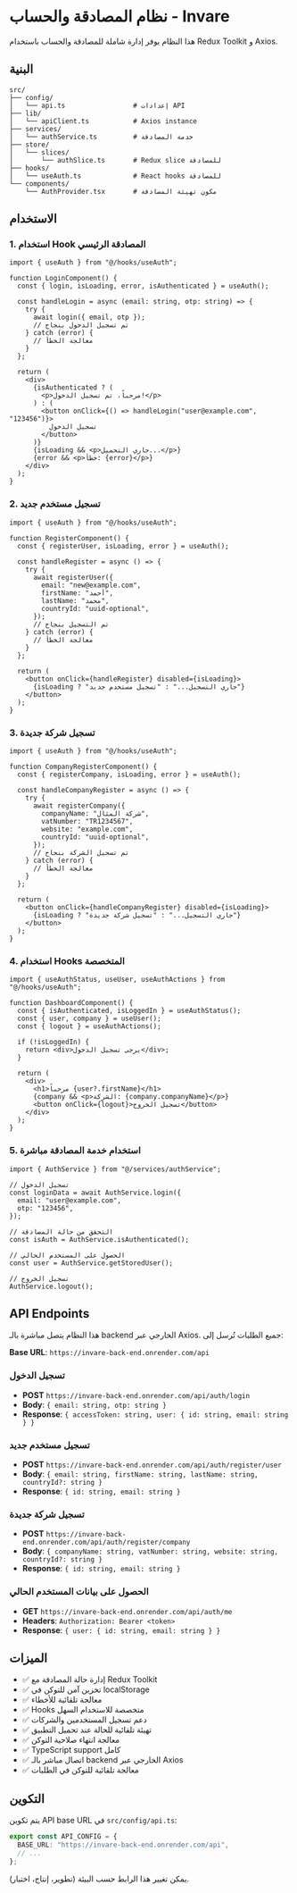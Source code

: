 # نظام المصادقة والحساب - Invare

هذا النظام يوفر إدارة شاملة للمصادقة والحساب باستخدام Redux Toolkit و Axios.

## البنية

```
src/
├── config/
│   └── api.ts                 # إعدادات API
├── lib/
│   └── apiClient.ts           # Axios instance
├── services/
│   └── authService.ts         # خدمة المصادقة
├── store/
│   └── slices/
│       └── authSlice.ts       # Redux slice للمصادقة
├── hooks/
│   └── useAuth.ts             # React hooks للمصادقة
└── components/
    └── AuthProvider.tsx       # مكون تهيئة المصادقة
```

## الاستخدام

### 1. استخدام Hook المصادقة الرئيسي

```tsx
import { useAuth } from "@/hooks/useAuth";

function LoginComponent() {
  const { login, isLoading, error, isAuthenticated } = useAuth();

  const handleLogin = async (email: string, otp: string) => {
    try {
      await login({ email, otp });
      // تم تسجيل الدخول بنجاح
    } catch (error) {
      // معالجة الخطأ
    }
  };

  return (
    <div>
      {isAuthenticated ? (
        <p>مرحباً، تم تسجيل الدخول!</p>
      ) : (
        <button onClick={() => handleLogin("user@example.com", "123456")}>
          تسجيل الدخول
        </button>
      )}
      {isLoading && <p>جاري التحميل...</p>}
      {error && <p>خطأ: {error}</p>}
    </div>
  );
}
```

### 2. تسجيل مستخدم جديد

```tsx
import { useAuth } from "@/hooks/useAuth";

function RegisterComponent() {
  const { registerUser, isLoading, error } = useAuth();

  const handleRegister = async () => {
    try {
      await registerUser({
        email: "new@example.com",
        firstName: "أحمد",
        lastName: "محمد",
        countryId: "uuid-optional",
      });
      // تم التسجيل بنجاح
    } catch (error) {
      // معالجة الخطأ
    }
  };

  return (
    <button onClick={handleRegister} disabled={isLoading}>
      {isLoading ? "جاري التسجيل..." : "تسجيل مستخدم جديد"}
    </button>
  );
}
```

### 3. تسجيل شركة جديدة

```tsx
import { useAuth } from "@/hooks/useAuth";

function CompanyRegisterComponent() {
  const { registerCompany, isLoading, error } = useAuth();

  const handleCompanyRegister = async () => {
    try {
      await registerCompany({
        companyName: "شركة المثال",
        vatNumber: "TR1234567",
        website: "example.com",
        countryId: "uuid-optional",
      });
      // تم تسجيل الشركة بنجاح
    } catch (error) {
      // معالجة الخطأ
    }
  };

  return (
    <button onClick={handleCompanyRegister} disabled={isLoading}>
      {isLoading ? "جاري التسجيل..." : "تسجيل شركة جديدة"}
    </button>
  );
}
```

### 4. استخدام Hooks المتخصصة

```tsx
import { useAuthStatus, useUser, useAuthActions } from "@/hooks/useAuth";

function DashboardComponent() {
  const { isAuthenticated, isLoggedIn } = useAuthStatus();
  const { user, company } = useUser();
  const { logout } = useAuthActions();

  if (!isLoggedIn) {
    return <div>يرجى تسجيل الدخول</div>;
  }

  return (
    <div>
      <h1>مرحباً {user?.firstName}</h1>
      {company && <p>الشركة: {company.companyName}</p>}
      <button onClick={logout}>تسجيل الخروج</button>
    </div>
  );
}
```

### 5. استخدام خدمة المصادقة مباشرة

```tsx
import { AuthService } from "@/services/authService";

// تسجيل الدخول
const loginData = await AuthService.login({
  email: "user@example.com",
  otp: "123456",
});

// التحقق من حالة المصادقة
const isAuth = AuthService.isAuthenticated();

// الحصول على المستخدم الحالي
const user = AuthService.getStoredUser();

// تسجيل الخروج
AuthService.logout();
```

## API Endpoints

هذا النظام يتصل مباشرة بالـ backend الخارجي عبر Axios. جميع الطلبات تُرسل إلى:

**Base URL**: `https://invare-back-end.onrender.com/api`

### تسجيل الدخول

- **POST** `https://invare-back-end.onrender.com/api/auth/login`
- **Body**: `{ email: string, otp: string }`
- **Response**: `{ accessToken: string, user: { id: string, email: string } }`

### تسجيل مستخدم جديد

- **POST** `https://invare-back-end.onrender.com/api/auth/register/user`
- **Body**: `{ email: string, firstName: string, lastName: string, countryId?: string }`
- **Response**: `{ id: string, email: string }`

### تسجيل شركة جديدة

- **POST** `https://invare-back-end.onrender.com/api/auth/register/company`
- **Body**: `{ companyName: string, vatNumber: string, website: string, countryId?: string }`
- **Response**: `{ id: string, email: string }`

### الحصول على بيانات المستخدم الحالي

- **GET** `https://invare-back-end.onrender.com/api/auth/me`
- **Headers**: `Authorization: Bearer <token>`
- **Response**: `{ user: { id: string, email: string } }`

## الميزات

- ✅ إدارة حالة المصادقة مع Redux Toolkit
- ✅ تخزين آمن للتوكن في localStorage
- ✅ معالجة تلقائية للأخطاء
- ✅ Hooks متخصصة للاستخدام السهل
- ✅ دعم تسجيل المستخدمين والشركات
- ✅ تهيئة تلقائية للحالة عند تحميل التطبيق
- ✅ معالجة انتهاء صلاحية التوكن
- ✅ TypeScript support كامل
- ✅ اتصال مباشر بالـ backend الخارجي عبر Axios
- ✅ معالجة تلقائية للتوكن في الطلبات

## التكوين

يتم تكوين API base URL في `src/config/api.ts`:

```typescript
export const API_CONFIG = {
  BASE_URL: "https://invare-back-end.onrender.com/api",
  // ...
};
```

يمكن تغيير هذا الرابط حسب البيئة (تطوير، إنتاج، اختبار).
